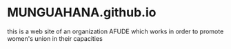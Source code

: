 # MUNGUAHANA.github.io
this is a web site of an organization AFUDE which works in order to promote women's union in their capacities 
